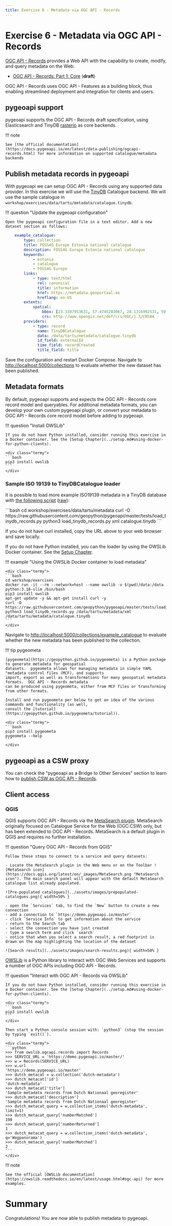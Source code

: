 ```yaml
---
title: Exercise 6 - Metadata via OGC API - Records
---
```


# Exercise 6 - Metadata via OGC API - Records

[OGC API - Records](https://ogcapi.ogc.org/records) provides a Web API with the capability to create, modify,
and query metadata on the Web:

* [OGC API - Records: Part 1: Core](https://docs.ogc.org/DRAFTS/20-004.html) (**draft**)

OGC API - Records uses OGC API - Features as a building block, thus enabling streamlined deployment and integration
for clients and users.

## pygeoapi support

pygeoapi supports the OGC API - Records draft specification, using Elasticsearch and TinyDB [rasterio](https://rasterio.readthedocs.io) as core backends.

!!! note

    See [the official documentation](https://docs.pygeoapi.io/en/latest/data-publishing/ogcapi-records.html) for more information on supported catalogue/metadata backends


## Publish metadata records in pygeoapi

With pygeoapi we can setup OGC API - Records using any supported data provider. In this exercise we will use the [TinyDB](https://tinydb.readthedocs.io/en/latest/index.html)
Catalogue backend. We will use the sample catalogue in `workshop/exercises/data/tartu/metadata/catalogue.tinydb`.

!!! question "Update the pygeoapi configuration"

    Open the pygeoapi configuration file in a text editor. Add a new dataset section as follows:

``` {.yaml linenums="1"}
    example_catalogue:
        type: collection
        title: FOSS4G Europe Estonia national catalogue
        description: FOSS4G Europe Estonia national catalogue
        keywords:
            - estonia
            - catalogue
            - FOSS4G Europe
        links:
            - type: text/html
              rel: canonical
              title: information
              href: https://metadata.geoportaal.ee
              hreflang: en-US
        extents:
            spatial:
                bbox: [23.3397953631, 57.4745283067, 28.1316992531, 59.6110903998]
                crs: http://www.opengis.net/def/crs/OGC/1.3/CRS84
        providers:
            - type: record
              name: TinyDBCatalogue
              data: /data/tartu/metadata/catalogue.tinydb
              id_field: externalId
              time_field: recordCreated
              title_field: title
```

Save the configuration and restart Docker Compose. Navigate to <http://localhost:5000/collections> to evaluate whether the new dataset has been published.

## Metadata formats

By default, pygeoapi supports and expects the OGC API - Records core record model and queryables. For additional metadata formats, you can
develop your own custom pygeoapi plugin, or convert your metadata to OGC API - Records core record model before adding to pygeoapi.

!!! question "Install OWSLib"

    If you do not have Python installed, consider running this exercise in a Docker container. See the [Setup Chapter](../setup.md#using-docker-for-python-clients).

    <div class="termy">
    ```bash
    pip3 install owslib
    ```
    </div>

### Sample ISO 19139 to TinyDBCatalogue loader

It is possible to load more example ISO19139 metadata in a TinyDB database with [the following script](https://github.com/geopython/pygeoapi/blob/master/tests/load_tinydb_records.py) ([raw](https://raw.githubusercontent.com/geopython/pygeoapi/master/tests/load_tinydb_records.py)):

<div class="termy">
```bash
cd workshop/exercises/data/tartu/metadata
curl -O https://raw.githubusercontent.com/geopython/pygeoapi/master/tests/load_tinydb_records.py
python3 load_tinydb_records.py xml catalogue.tinydb
```
</div>

If you do not have curl installed, copy the URL above to your web browser and save locally.

If you do not have Python installed, you can the loader by using the OWSLib Docker container. See the [Setup Chapter](../setup.md#using-docker-for-python-clients).

!!! example "Using the OWSLib Docker container to load metadata"

    <div class="termy">
    ```bash
    cd workshop/exercises
    docker run -it --rm --network=host --name owslib -v $(pwd)/data:/data python:3.10-slim /bin/bash
    pip3 install owslib
    apt-get update -y && apt-get install curl -y
    curl -O https://raw.githubusercontent.com/geopython/pygeoapi/master/tests/load_tinydb_records.py
    python3 load_tinydb_records.py /data/tartu/metadata/xml /data/tartu/metadata/catalogue.tinydb
    ```
    </div>

Navigate to <http://localhost:5000/collections/example_catalogue> to evaluate whether the new metadata has been published
to the collection.

!!! tip pygeometa

    [pygeometa](https://geopython.github.io/pygeometa) is a Python package to generate metadata for geospatial
    datasets.  pygeometa allows for managing metadata in simple YAML "metadata control files (MCF), and supports
    import, export as well as transformations for many geospatial metadata formats.  OGC API - Records metadata
    can be produced using pygeometa, either from MCF files or transforming from other formats.

    Install and run pygeometa per below to get an idea of the various commands and functionality (as well,
    consult the [tutorial](https://geopython.github.io/pygeometa/tutorial)).

    <div class="termy">
    ```bash
    pip3 install pygeometa
    pygeometa --help
    ```
    </div>

## pygeoapi as a CSW proxy

You can check the "pygeoapi as a Bridge to Other Services" section to learn how to [publish CSW as OGC API - Records](../advanced/bridges.md#publishing-csw-as-ogc-api-records).

## Client access

### QGIS

QGIS supports OGC API - Records via the [MetaSearch plugin](https://docs.qgis.org/latest/en/docs/user_manual/plugins/core_plugins/plugins_metasearch.html). MetaSearch originally focused on Catalogue Service for the Web (OGC:CSW) only, but has been extended to OGC API - Records. MetaSearch is a default plugin in QGIS and requires no further installation.

!!! question "Query OGC API - Records from QGIS"

    Follow these steps to connect to a service and query datasets:

    - Locate the MetaSearch plugin in the Web menu or on the Toolbar ![MetaSearch icon](https://docs.qgis.org/latest/en/_images/MetaSearch.png "MetaSearch icon"). The main search panel will appear with the default MetaSearch catalogue list already populated.

    ![Pre-populated catalogues](../assets/images/prepopulated-catalogues.png){ width=50% }

    - open the `Services` tab, to find the `New` button to create a new connection
    - add a connection to `https://demo.pygeoapi.io/master`
    - click `Service Info` to get information about the service
    - return to the Search tab
    - select the connection you have just created
    - type a search term and click `search`
    - notice that when you select a search result, a red footprint is drawn on the map highlighting the location of the dataset

    ![Search results](../assets/images/search-results.png){ width=50% }

[OWSLib](https://owslib.readthedocs.io) is a Python library to interact with OGC Web Services and supports a number of OGC APIs including OGC API - Records.

!!! question "Interact with OGC API - Records via OWSLib"

    If you do not have Python installed, consider running this exercise in a Docker container. See the [Setup Chapter](../setup.md#using-docker-for-python-clients).

    <div class="termy">
    ```bash
    pip3 install owslib
    ``` 
    </div>

    Then start a Python console session with: `python3` (stop the session by typing `exit()`).

    <div class="termy">
    ```python
    >>> from owslib.ogcapi.records import Records
    >>> SERVICE_URL = 'https://demo.pygeoapi.io/master/'
    >>> w = Records(SERVICE_URL)
    >>> w.url
    'https://demo.pygeoapi.io/master'
    >>> dutch_metacat = w.collection('dutch-metadata')
    >>> dutch_metacat['id']
    'dutch-metadata'
    >>> dutch_metacat['title']
    'Sample metadata records from Dutch Nationaal georegister'
    >>> dutch_metacat['description']
    'Sample metadata records from Dutch Nationaal georegister'
    >>> dutch_metacat_query = w.collection_items('dutch-metadata', limit=1)
    >>> dutch_metacat_query['numberMatched']
    198
    >>> dutch_metacat_query['numberReturned']
    1
    >>> dutch_metacat_query = w.collection_items('dutch-metadata', q='Wegpanorama')
    >>> dutch_metacat_query['numberMatched']
    2
    ```
    </div>

!!! note

    See the official [OWSLib documentation](https://owslib.readthedocs.io/en/latest/usage.html#ogc-api) for more examples.


# Summary

Congratulations!  You are now able to publish metadata to pygeoapi.
